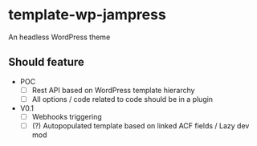 # template-wp-jampress

An headless WordPress theme

## Should feature

- POC
  - [ ] Rest API based on WordPress template hierarchy
  - [ ] All options / code related to code should be in a plugin
- V0.1
  - [ ] Webhooks triggering
  - [ ] (?) Autopopulated template based on linked ACF fields / Lazy dev mod
